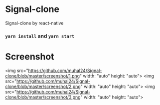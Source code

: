 # Signal-clone
Signal-clone by react-native

### `yarn install` and `yarn start`

<h1>Screenshot</h1>

<img src="https://github.com/muhal24/Signal-clone/blob/master/screenshot/1.png" width: "auto" height: "auto">
<img src="https://github.com/muhal24/Signal-clone/blob/master/screenshot/2.png" width: "auto" height: "auto">
<img src="https://github.com/muhal24/Signal-clone/blob/master/screenshot/3.png" width: "auto" height: "auto">

